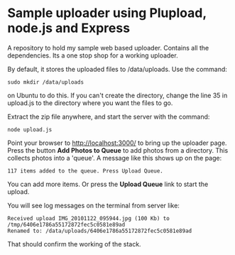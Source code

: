 # Sample uploader using Plupload, node.js and Express

A repository to hold my sample web based uploader. Contains all the dependencies. Its a one stop shop for a working uploader.

By default, it stores the uploaded files to /data/uploads. Use the command:

    sudo mkdir /data/uploads

on Ubuntu to do this. If you can't create the directory, change the line 35 in upload.js to the directory where you want the files to go. 

Extract the zip file anywhere, and start the server with the command:

    node upload.js

Point your browser to [http://localhost:3000/](http://localhost:3000/) to bring up the uploader page. Press the button **Add Photos to Queue** to add photos from a directory. This collects photos into a 'queue'. A message like this shows up on the page:

    117 items added to the queue. Press Upload Queue.

You can add more items. Or press the **Upload Queue** link to start the upload.

You will see log messages on the terminal from server like:

    Received upload IMG_20101122_095944.jpg (100 Kb) to /tmp/6406e1786a55172872fec5c0581e89ad
    Renamed to: /data/uploads/6406e1786a55172872fec5c0581e89ad

That should confirm the working of the stack.

